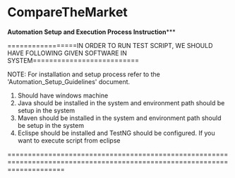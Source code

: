 # CompareTheMarket

**********************************Automation Setup and Execution Process Instruction*************************************


=================IN ORDER TO RUN TEST SCRIPT, WE SHOULD HAVE FOLLOWING GIVEN SOFTWARE IN SYSTEM==========================



NOTE: For installation and setup process refer to the 'Automation_Setup_Guidelines' document.

1.  Should have windows machine
2.  Java should be installed in the system and environment path should be setup in the system
3.  Maven should be installed in the system and environment path should be setup in the system
4.  Eclispe should be installed and TestNG should be configured. If you want to execute script from eclipse

==========================================================================================================================